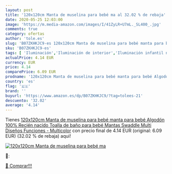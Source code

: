 ```yaml
---
layout: post
title: '120x120cm Manta de muselina para bebé ma al 32.02 % de rebaja'
date: 2020-05-25 12:03:00
image: 'https://m.media-amazon.com/images/I/41ZyLR+U7mL._SL400_.jpg'
comments: true
category: ofertas
author: 'tole.es'
slug: 'B07ZKHKJC9-es 120x120cm Manta de muselina para bebé manta para bebé...'
sku: 'B07ZKHKJC9-es'
tags: [ 'Iluminación','Iluminación de interior','Iluminación infantil nocturna','Lámparas e iluminación infantil','Monos para bebés niño','Ropa','Ropa de una pieza para bebés niño','Ropa para bebés','Ropa para bebés niño','bebé','muselina', ]
actualPrice: 4.14 EUR
currency: EUR
price: 4.14
comparePrice: 6.09 EUR
prodname: '120x120cm Manta de muselina para bebé manta para bebé Algodón 100% Recién nacido Toalla de baño para bebé Mantas Swaddle Multi Diseños Funciones - Multicolor'
country: 'es'
flag: '🇪🇸'
brand: ''
buyurl: 'https://www.amazon.es/dp/B07ZKHKJC9/?tag=tolees-21'
descuento: '32.02'
average: '4.14'
---
```


Tienes [120x120cm Manta de muselina para bebé manta para bebé Algodón 100% Recién nacido Toalla de baño para bebé Mantas Swaddle Multi Diseños Funciones - Multicolor](https://www.amazon.es/dp/B07ZKHKJC9/?tag=tolees-21) con precio final de  4.14 EUR (original: 6.09 EUR) (32.02 %  de rebaja) aqui!

[![120x120cm Manta de muselina para bebé ma](https://m.media-amazon.com/images/I/41ZyLR+U7mL._SL400_.jpg)](https://www.amazon.es/dp/B07ZKHKJC9/?tag=tolees-21)

🔎:


[🛒 Comprar!!!](https://www.amazon.es/dp/B07ZKHKJC9/?tag=tolees-21)
